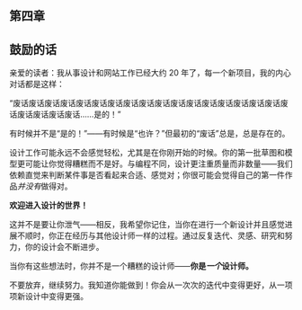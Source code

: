 ## 第四章

## 鼓励的话

亲爱的读者：我从事设计和网站工作已经大约 20 年了，每一个新项目，我的内心对话都是这样：

“废话废话废话废话废话废话废话废话废话废话废话废话废话废话废话废话废话废话废话废话废话废话……是的！”

有时候并不是“是的！”——有时候是“也许？”但最初的“废话”总是，总是存在的。

设计工作可能永远不会感觉轻松，尤其是在你刚开始的时候。你的第一批草图和模型更可能让你觉得糟糕而不是好。与编程不同，设计更注重质量而非数量——我们依赖直觉来判断某件事是否看起来合适、感觉对；你很可能会觉得自己的第一件作品*并没有*做得对。

**欢迎进入设计的世界！**

这并不是要让你泄气——相反，我希望你记住，当你在进行一个新设计并且感觉进展不顺时，你正在经历与其他设计师一样的过程。通过反复迭代、灵感、研究和努力，你的设计会不断进步。

当你有这些想法时，你并不是一个糟糕的设计师——**你是*一个*设计师。**

不要放弃，继续努力。我知道你能做到！你会从一次次的迭代中变得更好，从一项项新设计中变得更强。
